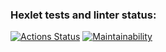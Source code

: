 ### Hexlet tests and linter status:
[![Actions Status](https://github.com/prosvirninvlad/frontend-project-lvl1/workflows/hexlet-check/badge.svg)](https://github.com/prosvirninvlad/frontend-project-lvl1/actions)
[![Maintainability](https://api.codeclimate.com/v1/badges/8d2307235fe3bd43ec75/maintainability)](https://codeclimate.com/github/prosvirninvlad/frontend-project-lvl1/maintainability)
